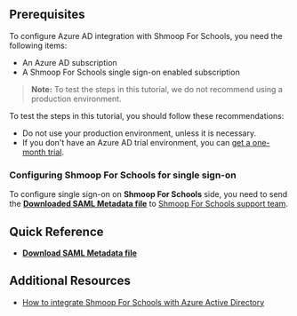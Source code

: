 ## Prerequisites

To configure Azure AD integration with Shmoop For Schools, you need the following items:

- An Azure AD subscription
- A Shmoop For Schools single sign-on enabled subscription

> **Note:**
> To test the steps in this tutorial, we do not recommend using a production environment.

To test the steps in this tutorial, you should follow these recommendations:

- Do not use your production environment, unless it is necessary.
- If you don't have an Azure AD trial environment, you can [get a one-month trial](https://azure.microsoft.com/pricing/free-trial/).

### Configuring Shmoop For Schools for single sign-on

To configure single sign-on on **Shmoop For Schools** side, you need to send the **[Downloaded SAML Metadata file](%metadata:metadataDownloadUrl%)** to [Shmoop For Schools support team](mailto:support@shmoop.com).

## Quick Reference

* **[Download SAML Metadata file](%metadata:metadataDownloadUrl%)**

## Additional Resources

* [How to integrate Shmoop For Schools with Azure Active Directory](https://docs.microsoft.com/azure/active-directory/active-directory-saas-shmoopforschools-tutorial)
